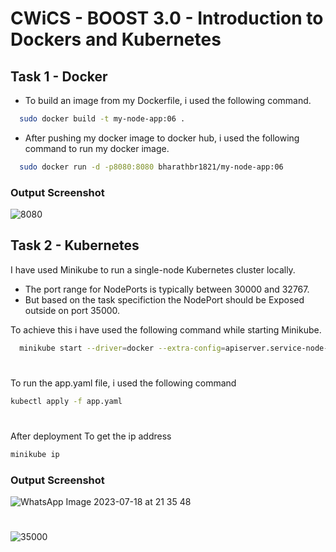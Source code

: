
# CWiCS - BOOST 3.0 - Introduction to Dockers and Kubernetes



## Task 1 - Docker 

- To build an image from my Dockerfile, i used the following command.

```bash
  sudo docker build -t my-node-app:06 .
```

- After pushing my docker image to docker hub, i used the following command to run my docker image.

```bash
  sudo docker run -d -p8080:8080 bharathbr1821/my-node-app:06
```


### Output Screenshot
![8080](https://github.com/BharathBR1/CWiCS-Base/assets/118272318/d23c5a3a-e42b-49b9-9c7c-f8d91f758949)


## Task 2 - Kubernetes 

I have used Minikube to run a single-node Kubernetes cluster locally.

- The port range for NodePorts is typically between 30000 and 32767.
- But based on the task specifiction the NodePort should be Exposed outside on port 35000.

To achieve this i have used the following command while starting Minikube.

```bash
  minikube start --driver=docker --extra-config=apiserver.service-node-port-range=35000-35999
```
#

To run the app.yaml file, i used the following command

```bash
kubectl apply -f app.yaml
```
#
After deployment To get the ip address

```bash
minikube ip
```
### Output Screenshot
![WhatsApp Image 2023-07-18 at 21 35 48](https://github.com/BharathBR1/CWiCS-Base/assets/118272318/6845bc37-7c5a-4891-8c4e-4367205fbd08)
#
![35000](https://github.com/BharathBR1/CWiCS-Base/assets/118272318/57970d9a-4583-444c-8a47-77bc6c61b036)
